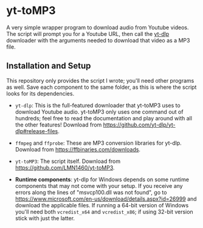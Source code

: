 # yt-toMP3
A very simple wrapper program to download audio from Youtube videos. The script will prompt you for a Youtube URL, then call the [yt-dlp](https://github.com/yt-dlp/yt-dlp) downloader with the arguments needed to download that video as a MP3 file.

## Installation and Setup
This repository only provides the script I wrote; you'll need other programs as well. Save each component to the same folder, as this is where the script looks for its dependencies.

* `yt-dlp`: This is the full-featured downloader that yt-toMP3 uses to download Youtube audio. yt-toMP3 only uses one command out of hundreds; feel free to read the documentation and play around with all the other features! Download from https://github.com/yt-dlp/yt-dlp#release-files.

* `ffmpeg` and `ffprobe`: These are MP3 conversion libraries for yt-dlp. Download from https://ffbinaries.com/downloads.

* `yt-toMP3`: The script itself. Download from https://github.com/LMN1460/yt-toMP3.

* **Runtime components**: yt-dlp for Windows depends on some runtime components that may not come with your setup. If you receive any errors along the lines of "msvcp100.dll was not found", go to https://www.microsoft.com/en-us/download/details.aspx?id=26999 and download the applicable files. If running a 64-bit version of Windows you'll need both `vcredist_x64` and `vcredist_x86`; if using 32-bit version stick with just the latter.
